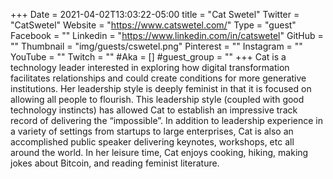+++
Date = 2021-04-02T13:03:22-05:00
title = "Cat Swetel"
Twitter = "CatSwetel"
Website = "https://www.catswetel.com/"
Type = "guest"
Facebook = ""
Linkedin = "https://www.linkedin.com/in/catswetel"
GitHub = ""
Thumbnail = "img/guests/cswetel.png"
Pinterest = ""
Instagram = ""
YouTube = ""
Twitch = ""
#Aka = []
#guest_group = ""
+++
Cat is a technology leader interested in exploring how digital transformation facilitates relationships and could create conditions for more generative institutions. Her leadership style is deeply feminist in that it is focused on allowing all people to flourish. This leadership style (coupled with good technology instincts) has allowed Cat to establish an impressive track record of delivering the “impossible”. In addition to leadership experience in a variety of settings from startups to large enterprises, Cat is also an accomplished public speaker delivering keynotes, workshops, etc all around the world. In her leisure time, Cat enjoys cooking, hiking, making jokes about Bitcoin, and reading feminist literature.